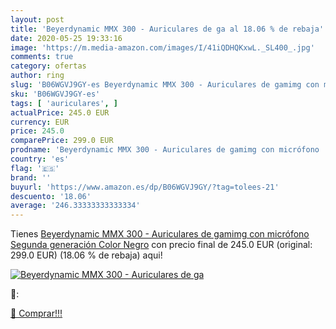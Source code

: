 ```yaml
---
layout: post
title: 'Beyerdynamic MMX 300 - Auriculares de ga al 18.06 % de rebaja'
date: 2020-05-25 19:33:16
image: 'https://m.media-amazon.com/images/I/41iQDHQKxwL._SL400_.jpg'
comments: true
category: ofertas
author: ring
slug: 'B06WGVJ9GY-es Beyerdynamic MMX 300 - Auriculares de gamimg con micrófono...'
sku: 'B06WGVJ9GY-es'
tags: [ 'auriculares', ]
actualPrice: 245.0 EUR
currency: EUR
price: 245.0
comparePrice: 299.0 EUR
prodname: 'Beyerdynamic MMX 300 - Auriculares de gamimg con micrófono  Segunda generación  Color Negro'
country: 'es'
flag: '🇪🇸'
brand: ''
buyurl: 'https://www.amazon.es/dp/B06WGVJ9GY/?tag=tolees-21'
descuento: '18.06'
average: '246.33333333333334'
---
```


Tienes [Beyerdynamic MMX 300 - Auriculares de gamimg con micrófono  Segunda generación  Color Negro](https://www.amazon.es/dp/B06WGVJ9GY/?tag=tolees-21) con precio final de  245.0 EUR (original: 299.0 EUR) (18.06 %  de rebaja) aqui!

[![Beyerdynamic MMX 300 - Auriculares de ga](https://m.media-amazon.com/images/I/41iQDHQKxwL._SL400_.jpg)](https://www.amazon.es/dp/B06WGVJ9GY/?tag=tolees-21)

🔎:


[🛒 Comprar!!!](https://www.amazon.es/dp/B06WGVJ9GY/?tag=tolees-21)
